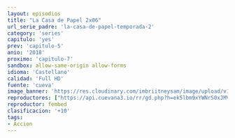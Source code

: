 ```yaml
---
layout: episodios
title: "La Casa de Papel 2x06"
url_serie_padre: 'la-casa-de-papel-temporada-2'
category: 'series'
capitulo: 'yes'
prev: 'capitulo-5'
anio: '2018'
proximo: 'capitulo-7'
sandbox: allow-same-origin allow-forms
idioma: 'Castellano'
calidad: 'Full HD'
fuente: 'cueva'
image_banner: 'https://res.cloudinary.com/imbriitneysam/image/upload/v1546638641/casa-2-banner-min.jpg'
reproductores: ["https://api.cuevana3.io/rr/gd.php?h=ek5lbm9xYWNrS0xJMVp5b21KREk0dFBLbjVkaHhkRGdrOG1jbnBpUnhhS1ZtWnVjWjh1cnA5Q3BvMzJEektMRDBxbVZvNHk0dWNTc20zZUNnNU9aNGR5U3FadVkyUT09"]
reproductor: fembed
clasificacion: '+10'
tags:
- Accion
---
```












